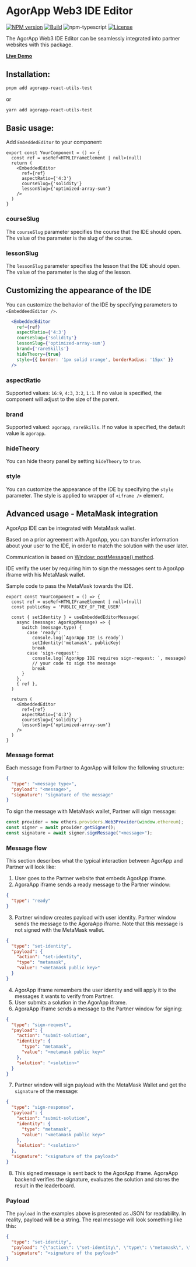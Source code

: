 # AgorApp Web3 IDE Editor

[![NPM version][npm-image]][npm-url]
[![Build][github-build]][github-build-url]
![npm-typescript]
[![License][github-license]][github-license-url]

The AgorApp Web3 IDE Editor can be seamlessly integrated into partner websites with this package.

[**Live Demo**](https://petrhavel2.github.io/agorapp-react-utils-test/)

## Installation: 

```bash
pnpm add agorapp-react-utils-test
```

or

```bash
yarn add agorapp-react-utils-test
```

## Basic usage:
Add `EmbeddedEditor` to your component:

```tsx
export const YourComponent = () => {
  const ref = useRef<HTMLIFrameElement | null>(null)
  return (
    <EmbeddedEditor
      ref={ref}
      aspectRatio={'4:3'}
      courseSlug={'solidity'}
      lessonSlug={'optimized-array-sum'}
    />
  )
}
```

### courseSlug
The `courseSlug` parameter specifies the course that the IDE should open. The value of the parameter is the slug of the course.

### lessonSlug
The `lessonSlug` parameter specifies the lesson that the IDE should open. The value of the parameter is the slug of the lesson.

## Customizing the appearance of the IDE
You can customize the behavior of the IDE by specifying parameters to `<EmbeddeedEditor />`.

```jsx
  <EmbeddedEditor
    ref={ref}
    aspectRatio={'4:3'}
    courseSlug={'solidity'}
    lessonSlug={'optimized-array-sum'}
    brand={'rareSkills'}
    hideTheory={true}
    style={{ border: '1px solid orange', borderRadius: '15px' }}
  />
```

### aspectRatio
Supported values: `16:9`, `4:3`, `3:2`, `1:1`. If no value is specified, the component will adjust to the size of the parent. 

### brand
Supported valued: `agorapp`, `rareSkills`. If no value is specified, the default value is `agorapp`.

### hideTheory
You can hide theory panel by setting `hideTheory` to `true`.

### style
You can customize the appearance of the IDE by specifying the `style` parameter. The style is applied to wrapper of `<iframe />` element.


## Advanced usage - MetaMask integration
AgorApp IDE can be integrated with MetaMask wallet. 

Based on a prior agreement with AgorApp, you can transfer information about your user to the IDE,
in order to match the solution with the user later.

Communication is based on [Window: postMessage() method](https://developer.mozilla.org/en-US/docs/Web/API/Window/postMessage).

IDE verify the user by requiring him to sign the messages sent to AgorApp iframe with his MetaMask wallet. 

Sample code to pass the MetaMask towards the IDE.

```tsx
export const YourComponent = () => {
  const ref = useRef<HTMLIFrameElement | null>(null)
  const publicKey = 'PUBLIC_KEY_OF_THE_USER'
  
  const { setIdentity } = useEmbeddedEditorMessage(
    async (message: AgorAppMessage) => {
      switch (message.type) {
        case 'ready':
          console.log(`AgorApp IDE is ready`)
          setIdentity('metamask', publicKey)
          break
        case 'sign-request':
          console.log(`AgorApp IDE requires sign-request: `, message)
          // your code to sign the message
          break
      }
    },
    { ref },
  )
  
  return (
    <EmbeddedEditor
      ref={ref}
      aspectRatio={'4:3'}
      courseSlug={'solidity'}
      lessonSlug={'optimized-array-sum'}
    />
  )
}
```

### Message format
Each message from Partner to AgorApp will follow the following structure:
```json
{
  "type": "<message type>",
  "payload": "<message>",
  "signature": "signature of the message"
}
```

To sign the message with MetaMask wallet, Partner will sign message:
```typescript
const provider = new ethers.providers.Web3Provider(window.ethereum);
const signer = await provider.getSigner();
const signature = await signer.signMessage("<message>");
```

### Message flow

This section describes what the typical interaction between AgorApp and Partner will look like:

1. User goes to the Partner website that embeds AgorApp iframe.
2. AgoraApp iframe sends a ready message to the Partner window:
```json
{
  "type": "ready"
}
```
3. Partner window creates payload with user identity. Partner window sends the message to the AgoraApp iframe. 
Note that this message is not signed with the MetaMask wallet.
```json
{
  "type": "set-identity",
  "payload": {
    "action": "set-identity",
    "type": "metamask",
    "value": "<metamask public key>"
  }
}
```
4. AgorApp iframe remembers the user identity and will apply it to the messages it wants to verify from Partner. 
5. User submits a solution in the AgorApp iframe.
6. AgoraApp iframe sends a message to the Partner window for signing:
```json
{
  "type": "sign-request",
  "payload": {
    "action": "submit-solution",
    "identity": {
      "type": "metamask",
      "value": "<metamask public key>"
    },
    "solution": "<solution>"
  }
}
```
7. Partner window will sign payload with the MetaMask Wallet and get the `signature` of the message:
```json
{
  "type": "sign-response",
  "payload": {
    "action": "submit-solution",
    "identity": {
      "type": "metamask",
      "value": "<metamask public key>"
    },
    "solution": "<solution>"
  },
  "signature": "<signature of the payload>"
}
```
8. This signed message is sent back to the AgorApp iframe. AgoraApp backend verifies the signature, evaluates the 
solution and stores the result in the leaderboard.

### Payload
The `payload` in the examples above is presented as JSON for readability. In reality, payload will be a string. 
The real message will look something like this:
```json
{
  "type": "set-identity",
  "payload": "{\"action\": \"set-identity\", \"type\": \"metamask\", \"value\": \"<metamask public key>\"}",
  "signature": "<signature of the payload>"
}
```


[npm-url]: https://www.npmjs.com/package/agorapp-react-utils-test
[npm-image]: https://img.shields.io/npm/v/agorapp-react-utils-test
[github-license]: https://img.shields.io/github/license/petrhavel2/agorapp-react-utils-test
[github-license-url]: https://github.com/petrhavel2/agorapp-react-utils-test/blob/main/LICENSE
[github-build]: https://github.com/petrhavel2/agorapp-react-utils-test/actions/workflows/publish.yml/badge.svg
[github-build-url]: https://github.com/petrhavel2/agorapp-react-utils-test/actions/workflows/publish.yml
[npm-typescript]: https://img.shields.io/npm/types/agorapp-react-utils-test
